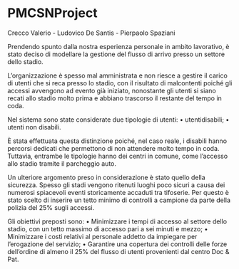 # PMCSNProject

Crecco Valerio - Ludovico De Santis - Pierpaolo Spaziani

Prendendo spunto dalla nostra esperienza personale in ambito lavorativo, è stato deciso di modellare la gestione del flusso di arrivo presso un settore dello stadio.

L’organizzazione è spesso mal amministrata e non riesce a gestire il carico di utenti che si reca presso lo stadio, con il risultato di malcontenti poiché gli accessi avvengono ad evento già iniziato, nonostante gli utenti si siano recati allo stadio molto prima e abbiano trascorso il restante del tempo in coda.

Nel sistema sono state considerate due tipologie di utenti:
• utentidisabili;
• utenti non disabili.

È stata effettuata questa distinzione poiché, nel caso reale, i disabili hanno percorsi dedicati che permettono di non attendere molto tempo in coda. Tuttavia, entrambe le tipologie hanno dei centri in comune, come l’accesso allo stadio tramite il parcheggio auto.

Un ulteriore argomento preso in considerazione è stato quello della sicurezza. Spesso gli stadi vengono ritenuti luoghi poco sicuri a causa dei numerosi spiacevoli eventi storicamente accaduti tra tifoserie. Per questo è stato scelto di inserire un tetto minimo di controlli a campione da parte della polizia del 25% sugli accessi.

Gli obiettivi preposti sono:
• Minimizzare i tempi di accesso al settore dello stadio, con un tetto
massimo di accesso pari a sei minuti e mezzo;
• Minimizzare i costi relativi al personale addetto da impiegare per
l’erogazione del servizio;
• Garantire una copertura dei controlli delle forze dell’ordine di almeno il
25% del flusso di utenti provenienti dal centro Doc & Pat.